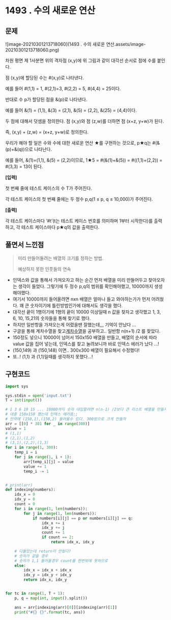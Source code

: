 #  1493 . 수의 새로운 연산

## 문제

![image-20210301213718060](1493 . 수의 새로운 연산.assets/image-20210301213718060.png)

차원 평면 제 1사분면 위의 격자점 (x,y)에 위 그림과 같이 대각선 순서로 점에 수를 붙인다.

점 (x,y)에 할당된 수는 #(x,y)로 나타낸다.

예를 들어 #(1,1) = 1, #(2,1)=3, #(2,2) = 5, #(4,4) = 25이다.

반대로 수 p가 할당된 점을 &(p)로 나타낸다.

예를 들어 &(1) = (1,1), &(3) = (2,1), &(5) = (2,2), &(25) = (4,4)이다.

두 점에 대해서 덧셈을 정의한다. 점 (x,y)와 점 (z,w)를 더하면 점 (x+z, y+w)가 된다.

즉, (x,y) + (z,w) = (x+z, y+w)로 정의한다.

우리가 해야 할 일은 수와 수에 대한 새로운 연산 ★를 구현하는 것으로, p★q는 #(&(p)+&(q))으로 나타난다.

예를 들어, &(1)=(1,1), &(5) = (2,2)이므로, 1★5 = #(&(1)+&(5)) = #((1,1)+(2,2)) = #(3,3) = 13이 된다.


**[입력]**

첫 번째 줄에 테스트 케이스의 수 T가 주어진다.

각 테스트 케이스의 첫 번째 줄에는 두 정수 p,q(1 ≤ p, q ≤ 10,000)가 주어진다.


**[출력]**

각 테스트 케이스마다 ‘#t’(t는 테스트 케이스 번호를 의미하며 1부터 시작한다)를 출력하고, 각 테스트 케이스마다 p★q의 값을 출력한다.

## 풀면서 느낀점

> 미리 만들어둘려는 배열의 크기를 정하는 방법. 
>
> 예상하지 못한 인풋들의 연속

* 인덱스와 값을 통해서 가져오자고 하는 순간 먼저 배열을 미리 만들어두고 찾아오자는 생각이 들었다. 그렇기에 두 정수 p,q의 범위를 확인해야했고, 10000까지 생성해야했다.
* 여기서 10000까지 들어올려면 nxn 배열은 얼마나 들고 와야하는가가 먼저 어려웠다. 꽤 큰 숫자이기에 틀린방법인가에 대해서도 생각을 했다.
*  대각선 끝이 1행이기에 1행의 끝이 10000 이상일때 n 값을 찾자고 생각했고 1, 3, 6, 10, 15,21의 숫자들을 통해 찾기로 했다.
* 하지만 일반항을 가져오는게 어렸을땐 잘했는데,,, 기억이 안났다 ... 
* 구글을 통해 계차수열을 찾고[계차수열](https://m.blog.naver.com/PostView.nhn?blogId=sbssbi69&logNo=90161425266&proxyReferer=https:%2F%2Fwww.google.com%2F)을 공부하고.. 일반항 n(n+1) /2 를 찾았다. 
* 150정도 넣으니 10000이 넘어서 150x150 배열을 만들고, 배열의 순서에 따라 value 값을 집어 넣는데, 인덱스를 찾고 눌려보니까 바로 인덱스 에러가 났다 ...!
* (150,149) 과 (150,148) 이면.. 300x300 배열이 필요해서 수정했다!  
* 또..! (1,1) 과 (1,1)일때를 생각하지 못했다...! 

## 구현코드

```python
import sys

sys.stdin = open('input.txt')
T = int(input())

# 1 3 6 10 15 ... 10000까지 숫자 대입할려면 n(n-1) /2보다 큰 리스트 배열을 만들자.
# 대충 150x150 했는데 인덱스 에러뜸;;
# 만약에 (150,1),(150,2) 들어올수 있다. 300방으로 크게 만들자
arr = [[0] * 301 for _ in range(300)]
value = 1
# (1,1)
# (2,1),(1,2)
# (3,1),(2,2),(1,3)
for i in range(1, 300):
    temp_i = i
    for j in range(1, i + 1):
        arr[temp_i][j] = value
        value += 1
        temp_i -= 1


# print(arr)
def indexing(numbers):
    idx_x = 0
    idx_y = 0
    count = 0
    for i in range(1, len(numbers)):
        for j in range(1, len(numbers)):
            if numbers[i][j] == p or numbers[i][j] == q:
                idx_x += i
                idx_y += j
                count += 1
                if count == 2:
                    return idx_x, idx_y

    # 다돌았는데 return이 안됬다?
    # 숫자가 같을 경우
    # 숫자가 1,1 들어올경우 count를 한번밖에 못하므로
    else:
        idx_x = idx_x + idx_x
        idx_y = idx_y + idx_y
        return idx_x, idx_y


for tc in range(1, T + 1):
    p, q = map(int, input().split())

    ans = arr[indexing(arr)[0]][indexing(arr)[1]]
    print("#{} {}".format(tc, ans))

```

